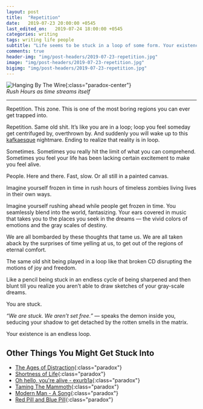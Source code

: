 ```yaml
---
layout: post
title:  "Repetition"
date:   2019-07-23 20:00:00 +0545
last_edited_on:   2019-07-24 18:00:00 +0545
categories: writing
tags: writing life people
subtitle: "Life seems to be stuck in a loop of some form. Your existence cannot get out of it."
comments: true
header-img: "img/post-headers/2019-07-23-repetition.jpg"
image: "img/post-headers/2019-07-23-repetition.jpg"
bigimg: "img/post-headers/2019-07-23-repetition.jpg"
---
```


![Hanging By The Wire]({{site.baseurl}}/img/post-headers/2019-07-23-repetition.jpg){:class="paradox-center"}  
*Rush Hours as time streams itself*

<hr/>


Repetition. This zone. This is one of the most boring regions you can ever get trapped into. 

Repetition. Same old shit. It’s like you are in a loop; loop you feel someday get centrifuged by, overthrown by. And suddenly you will wake up to this [kafkaesque]({{site.baseurl}}/writing/kafkaesque.html) nightmare. Ending to realize that reality is in loop.

Sometimes. Sometimes you really hit the limit of what you can comprehend. Sometimes you feel your life has been lacking certain excitement to make you feel alive. 

People. Here and there. Fast, slow. Or all still in a painted canvas. 

Imagine yourself frozen in time in rush hours of timeless zombies living lives in their own ways. 

Imagine yourself rushing ahead while people get frozen in time. You seamlessly blend into the world, fantasizing. Your ears covered in music that takes you to the places you seek in the dreams — the vivid colors of emotions and the gray scales of destiny. 

We are all bombarded by these thoughts that tame us. We are all taken aback by the surprises of time yelling at us, to get out of the regions of eternal comfort. 

The same old shit being played in a loop like that broken CD disrupting the motions of joy and freedom. 

Like a pencil being stuck in an endless cycle of being sharpened and then blunt till you realize you aren’t able to draw sketches of your gray-scale dreams. 

You are stuck. 

*“We are stuck. We aren’t set free.”* — speaks the demon inside you, seducing your shadow to get detached by the rotten smells in the matrix.

Your existence is an endless loop.

## Other Things You Might Get Stuck Into
- [The Ages of Distraction](https://aeon.co/essays/busy-and-distracted-everybody-has-been-since-at-least-1710){:class="paradox"}
- [Shortness of Life](https://tim.blog/2009/04/24/on-the-shortness-of-life-an-introduction-to-seneca/){:class="paradox"}
- [Oh hello, you're alive - exurb1a](https://www.youtube.com/watch?v=VLAAy_pM-k8){:class="paradox"}
- [Taming The Mammoth](https://waitbutwhy.com/2014/06/taming-mammoth-let-peoples-opinions-run-life.html){:class="paradox"}
- [Modern Man - A Song](https://www.youtube.com/watch?v=-tUXFIyKAHI){:class="paradox"}  
- [Red Pill and Blue Pill](https://en.wikipedia.org/wiki/Red_pill_and_blue_pill){:class="paradox"}
